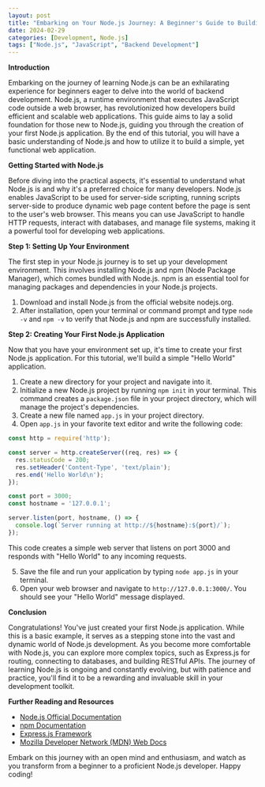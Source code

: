 ```yaml
---
layout: post
title: "Embarking on Your Node.js Journey: A Beginner's Guide to Building Your First Application"
date: 2024-02-29
categories: [Development, Node.js]
tags: ["Node.js", "JavaScript", "Backend Development"]
---
```


**Introduction**

Embarking on the journey of learning Node.js can be an exhilarating experience for beginners eager to delve into the world of backend development. Node.js, a runtime environment that executes JavaScript code outside a web browser, has revolutionized how developers build efficient and scalable web applications. This guide aims to lay a solid foundation for those new to Node.js, guiding you through the creation of your first Node.js application. By the end of this tutorial, you will have a basic understanding of Node.js and how to utilize it to build a simple, yet functional web application.

**Getting Started with Node.js**

Before diving into the practical aspects, it's essential to understand what Node.js is and why it's a preferred choice for many developers. Node.js enables JavaScript to be used for server-side scripting, running scripts server-side to produce dynamic web page content before the page is sent to the user's web browser. This means you can use JavaScript to handle HTTP requests, interact with databases, and manage file systems, making it a powerful tool for developing web applications.

**Step 1: Setting Up Your Environment**

The first step in your Node.js journey is to set up your development environment. This involves installing Node.js and npm (Node Package Manager), which comes bundled with Node.js. npm is an essential tool for managing packages and dependencies in your Node.js projects.

1. Download and install Node.js from the official website nodejs.org.
2. After installation, open your terminal or command prompt and type `node -v` and `npm -v` to verify that Node.js and npm are successfully installed.

**Step 2: Creating Your First Node.js Application**

Now that you have your environment set up, it's time to create your first Node.js application. For this tutorial, we'll build a simple "Hello World" application.

1. Create a new directory for your project and navigate into it.
2. Initialize a new Node.js project by running `npm init` in your terminal. This command creates a `package.json` file in your project directory, which will manage the project's dependencies.
3. Create a new file named `app.js` in your project directory.
4. Open `app.js` in your favorite text editor and write the following code:

```javascript
const http = require('http');

const server = http.createServer((req, res) => {
  res.statusCode = 200;
  res.setHeader('Content-Type', 'text/plain');
  res.end('Hello World\n');
});

const port = 3000;
const hostname = '127.0.0.1';

server.listen(port, hostname, () => {
  console.log(`Server running at http://${hostname}:${port}/`);
});
```

This code creates a simple web server that listens on port 3000 and responds with "Hello World" to any incoming requests.

5. Save the file and run your application by typing `node app.js` in your terminal.
6. Open your web browser and navigate to `http://127.0.0.1:3000/`. You should see your "Hello World" message displayed.

**Conclusion**

Congratulations! You've just created your first Node.js application. While this is a basic example, it serves as a stepping stone into the vast and dynamic world of Node.js development. As you become more comfortable with Node.js, you can explore more complex topics, such as Express.js for routing, connecting to databases, and building RESTful APIs. The journey of learning Node.js is ongoing and constantly evolving, but with patience and practice, you'll find it to be a rewarding and invaluable skill in your development toolkit.

**Further Reading and Resources**

- [Node.js Official Documentation](https://nodejs.org/en/docs/)
- [npm Documentation](https://docs.npmjs.com/)
- [Express.js Framework](https://expressjs.com/)
- [Mozilla Developer Network (MDN) Web Docs](https://developer.mozilla.org/en-US/docs/Learn/Server-side/Express_Nodejs)

Embark on this journey with an open mind and enthusiasm, and watch as you transform from a beginner to a proficient Node.js developer. Happy coding!